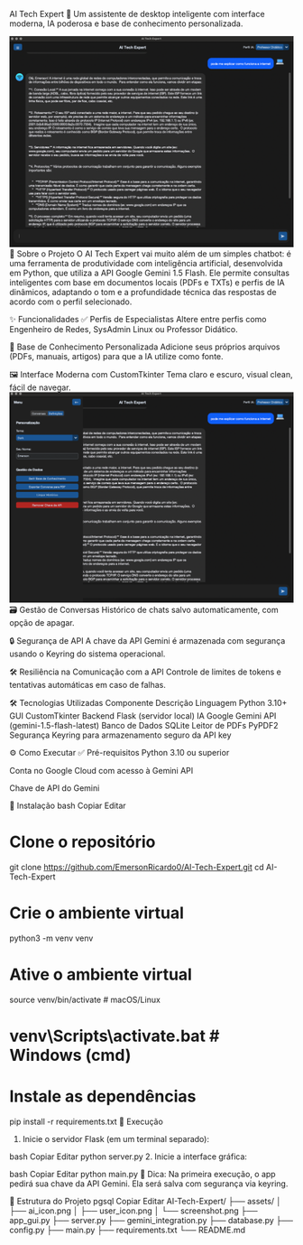 AI Tech Expert 🤖
Um assistente de desktop inteligente com interface moderna, IA poderosa e base de conhecimento personalizada.

<img src="assets/1.png" alt="Screenshot do AI Tech Expert" width="600"/>
🚀 Sobre o Projeto
O AI Tech Expert vai muito além de um simples chatbot: é uma ferramenta de produtividade com inteligência artificial, desenvolvida em Python, que utiliza a API Google Gemini 1.5 Flash. Ele permite consultas inteligentes com base em documentos locais (PDFs e TXTs) e perfis de IA dinâmicos, adaptando o tom e a profundidade técnica das respostas de acordo com o perfil selecionado.

✨ Funcionalidades
✅ Perfis de Especialistas
Altere entre perfis como Engenheiro de Redes, SysAdmin Linux ou Professor Didático.

📂 Base de Conhecimento Personalizada
Adicione seus próprios arquivos (PDFs, manuais, artigos) para que a IA utilize como fonte.

🖼️ Interface Moderna com CustomTkinter
Tema claro e escuro, visual clean, fácil de navegar.
<img src="assets/2.png" alt="Screenshot do AI Tech Expert" width="600"/>
🗃️ Gestão de Conversas
Histórico de chats salvo automaticamente, com opção de apagar.

🔒 Segurança de API
A chave da API Gemini é armazenada com segurança usando o Keyring do sistema operacional.

🛠️ Resiliência na Comunicação com a API
Controle de limites de tokens e tentativas automáticas em caso de falhas.

🛠️ Tecnologias Utilizadas
Componente	Descrição
Linguagem	Python 3.10+
GUI	CustomTkinter
Backend	Flask (servidor local)
IA	Google Gemini API (gemini-1.5-flash-latest)
Banco de Dados	SQLite
Leitor de PDFs	PyPDF2
Segurança	Keyring para armazenamento seguro da API key

⚙️ Como Executar
✅ Pré-requisitos
Python 3.10 ou superior

Conta no Google Cloud com acesso à Gemini API

Chave de API do Gemini

🧰 Instalação
bash
Copiar
Editar
# Clone o repositório
git clone https://github.com/EmersonRicardo0/AI-Tech-Expert.git
cd AI-Tech-Expert

# Crie o ambiente virtual
python3 -m venv venv

# Ative o ambiente virtual
source venv/bin/activate      # macOS/Linux
# venv\Scripts\activate.bat   # Windows (cmd)

# Instale as dependências
pip install -r requirements.txt
🚀 Execução
1. Inicie o servidor Flask (em um terminal separado):

bash
Copiar
Editar
python server.py
2. Inicie a interface gráfica:

bash
Copiar
Editar
python main.py
🧠 Dica: Na primeira execução, o app pedirá sua chave da API Gemini. Ela será salva com segurança via keyring.

📂 Estrutura do Projeto
pgsql
Copiar
Editar
AI-Tech-Expert/
├── assets/
│   ├── ai_icon.png
│   ├── user_icon.png
│   └── screenshot.png
├── app_gui.py
├── server.py
├── gemini_integration.py
├── database.py
├── config.py
├── main.py
├── requirements.txt
└── README.md
